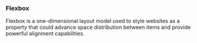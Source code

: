 ### Flexbox

Flexbox is a one-dimensional layout model used to style websites as a property that could advance space distribution between items and provide powerful alignment capabilities.
